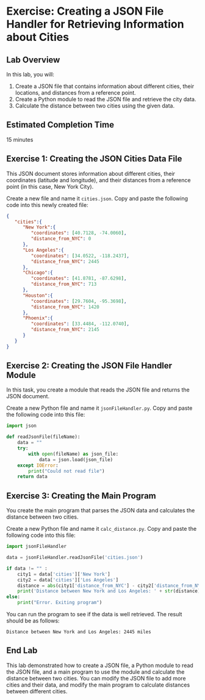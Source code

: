 # Exercise: Creating a JSON File Handler for Retrieving Information about Cities

## Lab Overview
In this lab, you will:

1. Create a JSON file that contains information about different cities, their locations, and distances from a reference point.
2. Create a Python module to read the JSON file and retrieve the city data.
3. Calculate the distance between two cities using the given data.

## Estimated Completion Time
15 minutes

## Exercise 1: Creating the JSON Cities Data File
This JSON document stores information about different cities, their coordinates (latitude and longitude), and their distances from a reference point (in this case, New York City).

Create a new file and name it `cities.json`. Copy and paste the following code into this newly created file:

```json
{
   "cities":{
      "New York":{
         "coordinates": [40.7128, -74.0060],
         "distance_from_NYC": 0
      },
      "Los Angeles":{
         "coordinates": [34.0522, -118.2437],
         "distance_from_NYC": 2445
      },
      "Chicago":{
         "coordinates": [41.8781, -87.6298],
         "distance_from_NYC": 713
      },
      "Houston":{
         "coordinates": [29.7604, -95.3698],
         "distance_from_NYC": 1420
      },
      "Phoenix":{
         "coordinates": [33.4484, -112.0740],
         "distance_from_NYC": 2145
      }
   }
}
```

## Exercise 2: Creating the JSON File Handler Module
In this task, you create a module that reads the JSON file and returns the JSON document.

Create a new Python file and name it `jsonFileHandler.py`. Copy and paste the following code into this file:

```python
import json

def readJsonFile(fileName):
    data = ""
    try:
        with open(fileName) as json_file:
            data = json.load(json_file)
    except IOError:
        print("Could not read file")
    return data
```

## Exercise 3: Creating the Main Program
You create the main program that parses the JSON data and calculates the distance between two cities.

Create a new Python file and name it `calc_distance.py`. Copy and paste the following code into this file:

```python
import jsonFileHandler

data = jsonFileHandler.readJsonFile('cities.json')

if data != "" :
    city1 = data['cities']['New York']
    city2 = data['cities']['Los Angeles']
    distance = abs(city1['distance_from_NYC'] - city2['distance_from_NYC'])
    print('Distance between New York and Los Angeles: ' + str(distance) + ' miles')
else:
    print("Error. Exiting program")
```

You can run the program to see if the data is well retrieved. The result should be as follows:

```
Distance between New York and Los Angeles: 2445 miles
```

## End Lab

This lab demonstrated how to create a JSON file, a Python module to read the JSON file, and a main program to use the module and calculate the distance between two cities. You can modify the JSON file to add more cities and their data, and modify the main program to calculate distances between different cities.